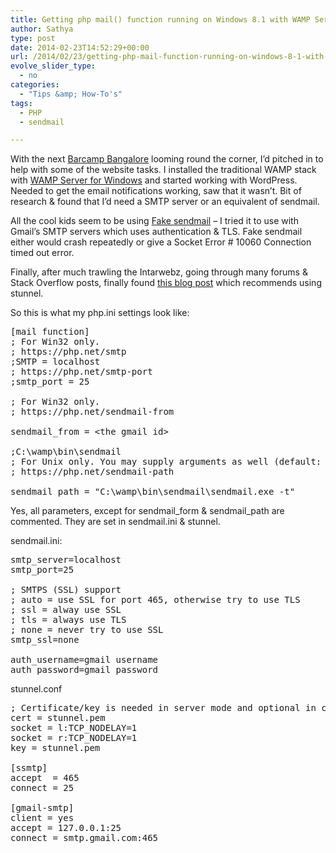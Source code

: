 ```yaml
---
title: Getting php mail() function running on Windows 8.1 with WAMP Server and configuring it to use Gmail’s SMTP servers
author: Sathya
type: post
date: 2014-02-23T14:52:29+00:00
url: /2014/02/23/getting-php-mail-function-running-on-windows-8-1-with-wamp-server-and-configuring-it-to-use-gmails-smtp-servers/
evolve_slider_type:
  - no
categories:
  - "Tips &amp; How-To's"
tags:
  - PHP
  - sendmail

---
```

With the next <a href="https://barcampbangalore.org/" target="_blank">Barcamp Bangalore</a> looming round the corner, I&#8217;d pitched in to help with some of the website tasks. I installed the traditional WAMP stack with <a href="https://www.wampserver.com/en/" target="_blank">WAMP Server for Windows</a> and started working with WordPress. Needed to get the email notifications working, saw that it wasn&#8217;t. Bit of research & found that I&#8217;d need a SMTP server or an equivalent of sendmail.

All the cool kids seem to be using <a href="https://glob.com.au/sendmail/" target="_blank">Fake sendmail</a> &#8211; I tried it to use with Gmail&#8217;s SMTP servers which uses authentication & TLS. Fake sendmail either would crash repeatedly or give a Socket Error # 10060 Connection timed out error.

Finally, after much trawling the Intarwebz, going through many forums & Stack Overflow posts, finally found <a href="https://yogeshchaugule.com/blog/2013/configure-sendmail-wamp" target="_blank">this blog post</a> which recommends using stunnel.

So this is what my php.ini settings look like:

<pre>[mail function]
; For Win32 only.
; https://php.net/smtp
;SMTP = localhost
; https://php.net/smtp-port
;smtp_port = 25

; For Win32 only.
; https://php.net/sendmail-from

sendmail_from = &lt;the gmail id&gt;

;C:\wamp\bin\sendmail
; For Unix only. You may supply arguments as well (default: "sendmail -t -i").
; https://php.net/sendmail-path

sendmail_path = "C:\wamp\bin\sendmail\sendmail.exe -t"</pre>

Yes, all parameters, except for sendmail\_form & sendmail\_path are commented. They are set in sendmail.ini & stunnel.

sendmail.ini:

<pre>smtp_server=localhost
smtp_port=25

; SMTPS (SSL) support
; auto = use SSL for port 465, otherwise try to use TLS
; ssl = alway use SSL
; tls = always use TLS
; none = never try to use SSL
smtp_ssl=none

auth_username=gmail username
auth_password=gmail password</pre>

stunnel.conf

<pre>; Certificate/key is needed in server mode and optional in client mode
cert = stunnel.pem
socket = l:TCP_NODELAY=1
socket = r:TCP_NODELAY=1
key = stunnel.pem

[ssmtp]
accept  = 465
connect = 25

[gmail-smtp]
client = yes
accept = 127.0.0.1:25
connect = smtp.gmail.com:465</pre>

